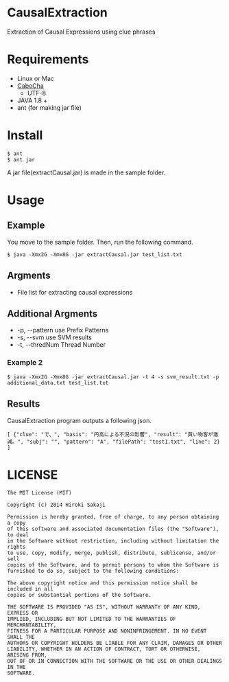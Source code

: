# CausalExtraction
Extraction of Causal Expressions using clue phrases


# Requirements
* Linux or Mac
* [CaboCha](https://code.google.com/p/cabocha/)
    * UTF-8
* JAVA 1.8 +
* ant (for making jar file)

# Install
```
$ ant
$ ant jar
```
A jar file(extractCausal.jar) is made in the sample folder.

# Usage
## Example
You move to the sample folder.
Then, run the following command.

`$ java -Xmx2G -Xmx8G -jar extractCausal.jar test_list.txt`

## Argments
* File list for extracting causal expressions

## Additional Argments
* -p, --pattern <arg>    use Prefix Patterns
* -s, --svm <arg>        use SVM results
* -t, --thredNum <arg>   Thread Number

### Example 2
`$ java -Xmx2G -Xmx8G -jar extractCausal.jar -t 4 -s svm_result.txt -p additional_data.txt test_list.txt`

## Results
CausalExtraction program outputs a following json.

`[
{"clue": "で、", "basis": "円高による不況の影響", "result": "買い物客が激減。", "subj": "", "pattern": "A", "filePath": "test1.txt", "line": 2}
]`

# LICENSE
```text
The MIT License (MIT)

Copyright (c) 2014 Hiroki Sakaji

Permission is hereby granted, free of charge, to any person obtaining a copy
of this software and associated documentation files (the "Software"), to deal
in the Software without restriction, including without limitation the rights
to use, copy, modify, merge, publish, distribute, sublicense, and/or sell
copies of the Software, and to permit persons to whom the Software is
furnished to do so, subject to the following conditions:

The above copyright notice and this permission notice shall be included in all
copies or substantial portions of the Software.

THE SOFTWARE IS PROVIDED "AS IS", WITHOUT WARRANTY OF ANY KIND, EXPRESS OR
IMPLIED, INCLUDING BUT NOT LIMITED TO THE WARRANTIES OF MERCHANTABILITY,
FITNESS FOR A PARTICULAR PURPOSE AND NONINFRINGEMENT. IN NO EVENT SHALL THE
AUTHORS OR COPYRIGHT HOLDERS BE LIABLE FOR ANY CLAIM, DAMAGES OR OTHER
LIABILITY, WHETHER IN AN ACTION OF CONTRACT, TORT OR OTHERWISE, ARISING FROM,
OUT OF OR IN CONNECTION WITH THE SOFTWARE OR THE USE OR OTHER DEALINGS IN THE
SOFTWARE.
```
